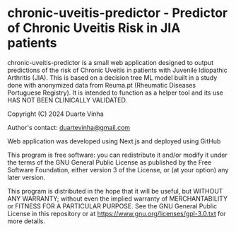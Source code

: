 # chronic-uveitis-predictor - Predictor of Chronic Uveitis Risk in JIA patients

chronic-uveitis-predictor is a small web application designed to output
predictions of the risk of Chronic Uveitis in patients with Juvenile 
Idiopathic Arthritis (JIA). This is based on a decision tree ML model built
in a study done with anonymized data from Reuma.pt (Rheumatic Diseases 
Portuguese Registry). It is intended to function as a helper tool and its 
use HAS NOT BEEN CLINICALLY VALIDATED.

Copyright (C) 2024  Duarte Vinha

Author's contact: duartevinha@gmail.com

Web application was developed using Next.js and deployed using GitHub

This program is free software: you can redistribute it and/or modify
it under the terms of the GNU General Public License as published by the 
Free Software Foundation, either version 3 of the License, or (at your 
option) any later version.

This program is distributed in the hope that it will be useful,
but WITHOUT ANY WARRANTY; without even the implied warranty of
MERCHANTABILITY or FITNESS FOR A PARTICULAR PURPOSE.  See the
GNU General Public License in this repository or at 
<https://www.gnu.org/licenses/gpl-3.0.txt> for more details.
